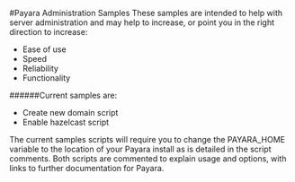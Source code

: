 #Payara Administration Samples
These samples are intended to help with server administration and may help to increase, or point you in the right direction to increase:

*	Ease of use
* Speed
* Reliability
* Functionality

######Current samples are:

*	Create new domain script
* Enable hazelcast script

The current samples scripts will require you to change the PAYARA_HOME variable to the location of your Payara install as is detailed in the script comments.
Both scripts are commented to explain usage and options, with links to further documentation for Payara.
